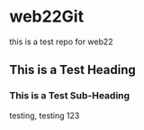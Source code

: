 # web22Git
this is a test repo for web22

## This is a Test Heading 

### This is a Test Sub-Heading

testing, testing 123